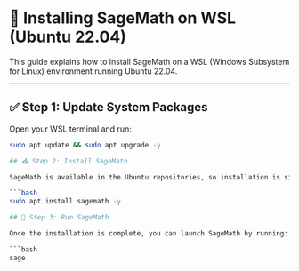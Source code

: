 # 🚀 Installing SageMath on WSL (Ubuntu 22.04)

This guide explains how to install SageMath on a WSL (Windows Subsystem for Linux) environment running Ubuntu 22.04.

---

## ✅ Step 1: Update System Packages

Open your WSL terminal and run:

```bash
sudo apt update && sudo apt upgrade -y

## 📥 Step 2: Install SageMath

SageMath is available in the Ubuntu repositories, so installation is simple:

```bash
sudo apt install sagemath -y

## 🚀 Step 3: Run SageMath

Once the installation is complete, you can launch SageMath by running:

```bash
sage
